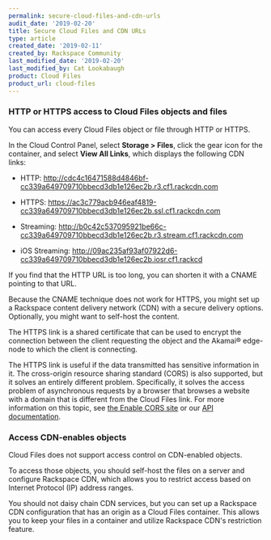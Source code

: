 ```yaml
---
permalink: secure-cloud-files-and-cdn-urls
audit_date: '2019-02-20'
title: Secure Cloud Files and CDN URLs
type: article
created_date: '2019-02-11'
created_by: Rackspace Community
last_modified_date: '2019-02-20'
last_modified_by: Cat Lookabaugh
product: Cloud Files
product_url: cloud-files
---
```


### HTTP or HTTPS access to Cloud Files objects and files

You can access every Cloud Files object or file through HTTP or HTTPS.

In the Cloud Control Panel, select **Storage > Files**, click the gear icon for the container,
and select **View All Links**, which displays the following CDN links:

- HTTP: http://cdc4c16471588d4846bf-cc339a649709710bbecd3db1e126ec2b.r3.cf1.rackcdn.com

- HTTPS: https://ac3c779acb946eaf4819-cc339a649709710bbecd3db1e126ec2b.ssl.cf1.rackcdn.com

- Streaming: http://b0c42c537095921be66c-cc339a649709710bbecd3db1e126ec2b.r3.stream.cf1.rackcdn.com

- iOS Streaming: http://09ac235af93af07922d6-cc339a649709710bbecd3db1e126ec2b.iosr.cf1.rackcd

If you find that the HTTP URL is too long, you can shorten it with a CNAME pointing to that URL.

Because the CNAME technique does not work for HTTPS, you might set up a Rackspace content
delivery network (CDN) with a secure delivery options. Optionally, you might want to self-host
the content.

The HTTPS link is a shared certificate that can be used to encrypt the connection between the client
requesting the object and the Akamai&reg; edge-node to which the client is connecting.

The HTTPS link is useful if the data transmitted has sensitive information in it.
The cross-origin resource sharing standard (CORS) is also supported, but it solves
an entirely different problem. Specifically, it solves the access problem of asynchronous requests
by a browser that browses a website with a domain that is different from the Cloud Files link.
For more information on this topic, see [the Enable CORS site](http://enable-cors.org) or
our [API documentation](https://developer.rackspace.com/docs/cloud-files/v1/developer-guide/#cors).

### Access CDN-enables objects

Cloud Files does not support access control on CDN-enabled objects.

To access those objects, you should self-host the files on a server and configure Rackspace CDN,
which allows you to restrict access based on Internet Protocol (IP) address ranges.

You should not daisy chain CDN services, but you can set up a Rackspace CDN configuration that has
an origin as a Cloud Files container. This allows you to keep your files in a container and utilize
Rackspace CDN's restriction feature.
